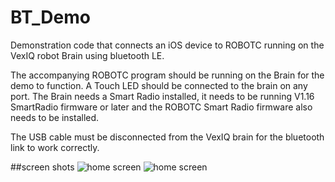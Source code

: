 # BT_Demo
Demonstration code that connects an iOS device to ROBOTC running on the VexIQ robot Brain using bluetooth LE.

The accompanying ROBOTC program should be running on the Brain for the demo to function.  A Touch LED should be connected to the brain
on any port.  The Brain needs a Smart Radio installed, it needs to be running V1.16 SmartRadio firmware or later and the ROBOTC Smart Radio
firmware also needs to be installed.

The USB cable must be disconnected from the VexIQ brain for the bluetooth link to work correctly.

##screen shots
![home screen](https://raw.githubusercontent.com/robomatter/BT_Demo/master/ScreenShots/Simulator_Screen_Shot_landscape.jpg "")
![home screen](https://raw.githubusercontent.com/robomatter/BT_Demo/master/ScreenShots/Simulator_Screen_Shot_portrait.jpg "")
